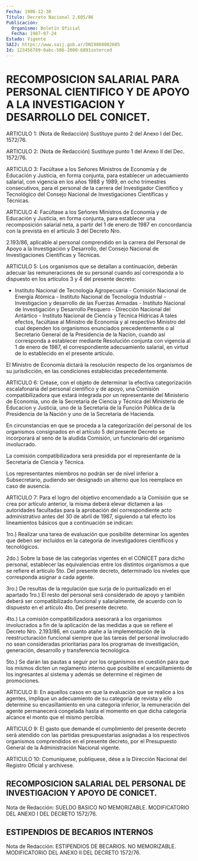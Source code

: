 ```yaml
---
Fecha: 1986-12-30
Título: Decreto Nacional 2.605/86
Publicación:
  Organismo: Boletín Oficial
  Fecha: 1987-07-24
Estado: Vigente
SAIJ: https://www.saij.gob.ar/DN19860002605
Id: 123456789-0abc-506-2000-6891soterced
---
```

# RECOMPOSICION SALARIAL PARA PERSONAL CIENTIFICO Y DE APOYO A LA INVESTIGACION Y DESARROLLO DEL CONICET.

<a id="1"></a>
ARTICULO 1: (Nota de Redacción) Sustituye punto 2 del Anexo I del Dec. 1572/76.

<a id="2"></a>
ARTICULO 2: (Nota de Redacción) Sustituye punto 1 del Anexo II del Dec. 1572/76.

<a id="3"></a>
ARTICULO 3: Facúltase a los Señores Ministros de Economía y de Educación  y  Justicia,  en  forma  conjunta, para establecer un adecuamiento salarial, con vigencia en los  años  1988  y  1989, en ocho  trimestres  consecutivos, para el personal de la carrera  del Investigador Científico  y  Tecnológico  del  Consejo  Nacional  de Investigaciones Científicas y Técnicas.

<a id="4"></a>
ARTICULO 4: Facúltase a los Señores Ministros de Economía y de Educación  y  Justicia,  en  forma conjunta, para establecer una recomposición salarial neta, a partir  del 1 de enero de 1987 en concordancia con la prevista en el artículo  3  del Decreto Nro.

2.193/86,  aplicable  al  personal  comprendido  en la carrera  del Personal  de  Apoyo  a la Investigación y Desarrollo,  del  Consejo Nacional de Investigaciones Científicas y Técnicas.

<a id="5"></a>
ARTICULO  5: Los organismos que se detallan a continuación, deberán adecuar  las  remuneraciones  de  su  personal  cuando  así corresponda    a  lo  dispuesto  en  los  artículos 3 y 4 del presente decreto:

- Instituto Nacional de Tecnología Agropecuaria - Comisión Nacional de Energía Atómica - Instituto Nacional de Tecnología Industrial - Investigacion y desarrollo de las Fuerzas Armadas - Instituto  Nacional  de  Investigación  y Desarrollo  Pesquero - Dirección Nacional del Antártico - Instituto Nacional de Ciencia y Técnica Hídricas A  tales  efectos,  facúltase  al  Ministro de Economía  y  al respectivo  Ministro  del  cual dependen los organismos  enunciados precedentemente o al Secretario  General  de  la  Presidencia de la Nacion,  cuando  así  corresponda a establecer mediante  Resolución conjunta con vigencia al  1 de enero de 1987, el correspondiente adecuamiento salarial, en virtud  de  lo establecido en el presente artículo.

El  Ministro  de  Economía dictará la resolución  respecto  de  los organismos  de su jurisdicción,  en  las  condiciones  establecidas precedentemente.

<a id="6"></a>
ARTICULO 6: Créase, con el objeto de determinar la efectiva categorización  escalafonaria  del  personal científico y de apoyo, una  Comisión  compatibilizadora  que  estará    integrada  por  un representante del Ministerio de Economia, uno de la  Secretaria  de Ciencia  y  Técnica  del Ministerio de Educacion y Justicia, uno de la Secretaría de la Función  Pública de la Presidencia de la Nación y uno de la Secretaría de Hacienda.

En  circunstancias  en  que se proceda  a  la  categorización  del personal de los organismos  consignados  en  el  artículo  5 del presente Decreto se incorporará al seno de la aludida Comisión,  un funcionario del organismo involucrado.

La  comisión compatibilizadora será presidida por el representante de la Secretaría de Ciencia y Técnica.

Los representantes  miembros  no  podrán  ser  de nivel inferior a Subsecretario, pudiendo ser designado un alterno  que los reemplace en caso de ausencia.

<a id="7"></a>
ARTICULO  7: Para  el  logro del objetivo encomendado a la Comisión que se crea por artículo  anterior, la misma deberá elevar dictamen  a  las  autoridades facultadas  para  la  aprobación  del correspondiente acto  administrativo antes del 30 de abril de 1987, siguiendo a tal efecto  los lineamientos básicos que a continuación se indican:

1ro.) Realizar una tarea  de  evaluación que posibilite determinar los agentes que deben ser incluídos en la categoría de investigadores científicos y tecnológicos.

2do.) Sobre la base de las categorías  vigentes en el CONICET para dicho personal, establecer las equivalencias  entre  los  distintos organismos  a que se refiere el artículo 5to. Del presente decreto, determinado los  niveles que corresponda asignar a cada agente.

3ro.) De resultas  de  la  regulación que surja de lo puntualizado en el apartado 1ro.) El resto  del  personal  será  considerado  de apoyo y también deberá ser compatibilizado funcional y salarialmente,  de acuerdo con lo dispuesto en el artículo 4to. Del presente decreto.

4to.) La comisión  compatibilizadora  asesorará  a  los organismos involucrados  a  fin  de  la  aplicación  de  las medidas a que  se refiere el Decreto Nro. 2.193/86, en cuanto atañe a la implementación  de la reestructuración funcional  siempre  que  las tareas del personal  involucrado  no sean consideradas prioritarias para  los  programas  de investigación,  generación,  desarrollo  y transferencia tecnológica.

5to.) Se darán las pautas  a seguir por los organismos en cuestión para que los mismos dicten un  reglamento interno que posibilite el encasillamiento  de  los  ingresantes    al  sistema  y  además  se determine el régimen de promociones.

<a id="8"></a>
ARTICULO  8: En aquellos casos en que la evaluación que se realice a los agentes,  implique un adecuamiento de su categoría de revista  y  ello determine  su  encasillamiento  en  una  categoría inferior, la  remuneración  del  agente permanecerá congelada hasta el momento en que dicha categoría  alcance  el  monto  que el mismo percibía.

<a id="9"></a>
ARTICULO  9: El  gasto  que  demande  el  cumplimiento del presente  decreto  será  atendido  con las partidas presupuestarias asignadas a los respectivos organismos  comprendidos en el presente decreto, por el Presupuesto General de la  Administración  Nacional vigente.

<a id="10"></a>
ARTICULO  10: Comuníquese,  publíquese,  dése a la Dirección Nacional del Registro Oficial y archívese.

## RECOMPOSICION  SALARIAL  DEL  PERSONAL  DE INVESTIGACION Y APOYO DE CONICET.

<a id="1"></a>
Nota de Redacción: SUELDO BASICO NO MEMORIZABLE. MODIFICATORIO DEL ANEXO I DEL DECRETO 1572/76.

## ESTIPENDIOS DE BECARIOS INTERNOS

<a id="1"></a>
Nota de Redacción: ESTIPENDIOS DE BECARIOS. NO MEMORIZABLE. MODIFICATORIO DEL ANEXO II DEL DECRETO 1572/76.